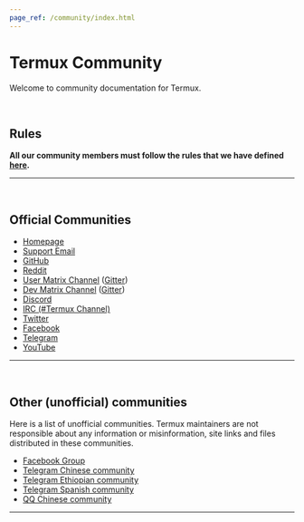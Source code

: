 ```yaml
---
page_ref: /community/index.html
---
```


# Termux Community

<!-- @DOCS__HEADER_PLACEHOLDER@ -->

Welcome to community documentation for Termux.

&nbsp;



## Rules

**All our community members must follow the rules that we have defined [here](rules/index.md).**

---

&nbsp;





## Official Communities

- [Homepage](https://termux.dev/)
- [Support Email](mailto:support@termux.dev)
- [GitHub](https://github.com/termux/)
- [Reddit](https://reddit.com/r/termux)
- [User Matrix Channel](https://matrix.to/#/#termux_termux:gitter.im) ([Gitter](https://gitter.im/termux/termux))
- [Dev Matrix Channel](https://matrix.to/#/#termux_dev:gitter.im) ([Gitter](https://gitter.im/termux/dev))
- [Discord](https://discord.gg/HXpF69X)
- [IRC (#Termux Channel)](https://libera.chat/)
- [Twitter](https://twitter.com/termuxdevs)
- [Facebook](https://facebook.com/termux/)
- [Telegram](https://telegram.me/termux24x7)
- [YouTube](https://www.youtube.com/channel/UCGCVyLywi5KfW6n-54tiiJQ)

---

&nbsp;





## Other (unofficial) communities

Here is a list of unofficial communities. Termux maintainers are not responsible about any information or misinformation, site links and files distributed in these communities.

- [Facebook Group](https://facebook.com/groups/termux/)
- [Telegram Chinese community](https://telegram.me/Termux_CN/)
- [Telegram Ethiopian community](https://telegram.me/Et_Termux_community/)
- [Telegram Spanish community](https://t.me/termux_es)
- [QQ Chinese community](https://jq.qq.com/?_wv=1027&k=ylRxQK7Z)

---

&nbsp;
